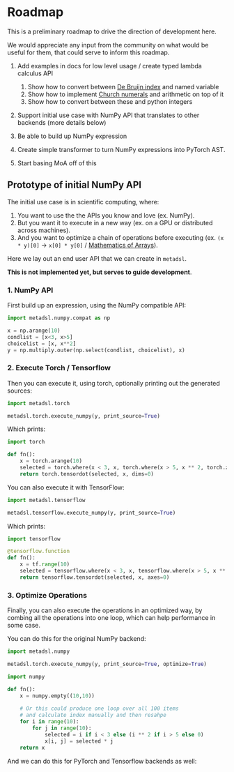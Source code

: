 # Roadmap

This is a preliminary roadmap to drive the direction of development here. 

We would appreciate any input from the community on what would be useful for them, that could serve
to inform this roadmap.

1. Add examples in docs for low level usage / create typed lambda calculus API
    1. Show how to convert between [De Bruijn index](https://en.wikipedia.org/wiki/De_Bruijn_index) and named variable
    2. Show how to implement [Church numerals](https://en.wikipedia.org/wiki/Church_encoding#Church_numerals)
       and arithmetic on top of it
    3. Show how to convert between these and python integers

2. Support initial use case with NumPy API that translates to other backends (more details below)
  1. Be able to build up NumPy expression
  2. Create simple transformer to turn NumPy expressions into PyTorch AST.

3. Start basing MoA off of this

## Prototype of initial NumPy API

The initial use case is in scientific computing, where:

1. You want to use the the APIs you know and love (ex. NumPy).
2. But you want it to execute in a new way (ex. on a GPU or distributed across machines).
3. And you want to optimize a chain of operations before executing (ex. `(x * y)[0]` -> `x[0] * y[0]` / [Mathematics of Arrays](https://paperpile.com/app/p/5de098dd-606d-0124-a25d-db5309f99394)).


Here we lay out an end user API that we can create in `metadsl`.

**This is not implemented yet, but serves to guide development**. 

### 1. NumPy API

First build up an expression, using the NumPy compatible API:

```python
import metadsl.numpy.compat as np

x = np.arange(10)
condlist = [x<3, x>5]
choicelist = [x, x**2]
y = np.multiply.outer(np.select(condlist, choicelist), x)
```

### 2. Execute Torch / Tensorflow

Then you can execute it, using torch, optionally printing out the generated sources:

```python
import metadsl.torch

metadsl.torch.execute_numpy(y, print_source=True)
```

Which prints:

```python
import torch

def fn(): 
    x = torch.arange(10)
    selected = torch.where(x < 3, x, torch.where(x > 5, x ** 2, torch.zeros_like(x)))
    return torch.tensordot(selected, x, dims=0)
```

You can also execute it with TensorFlow:


```python
import metadsl.tensorflow

metadsl.tensorflow.execute_numpy(y, print_source=True)
```

Which prints:

```python
import tensorflow

@tensorflow.function
def fn():
    x = tf.range(10)
    selected = tensorflow.where(x < 3, x, tensorflow.where(x > 5, x ** 2, tensorflow.zeros_like(x)))
    return tensorflow.tensordot(selected, x, axes=0)
```

### 3. Optimize Operations

Finally, you can also execute the operations in an optimized way,
by combing all the operations into one loop, which can help performance in some case.

You can do this for the original NumPy backend:

```python
import metadsl.numpy

metadsl.torch.execute_numpy(y, print_source=True, optimize=True)
```

```python
import numpy

def fn():
    x = numpy.empty((10,10))
    
    # Or this could produce one loop over all 100 items
    # and calculate index manually and then resahpe
    for i in range(10):
        for j in range(10):
            selected = i if i < 3 else (i ** 2 if i > 5 else 0)
            x[i, j] = selected * j
    return x
```

And we can do this for PyTorch and Tensorflow backends as well:
